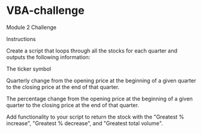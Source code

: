 # VBA-challenge
Module 2 Challenge

Instructions

Create a script that loops through all the stocks for each quarter and outputs the following information:

The ticker symbol

Quarterly change from the opening price at the beginning of a given quarter to the closing price at the end of that quarter.

The percentage change from the opening price at the beginning of a given quarter to the closing price at the end of that quarter.

Add functionality to your script to return the stock with the "Greatest % increase", "Greatest % decrease", and "Greatest total volume". 
